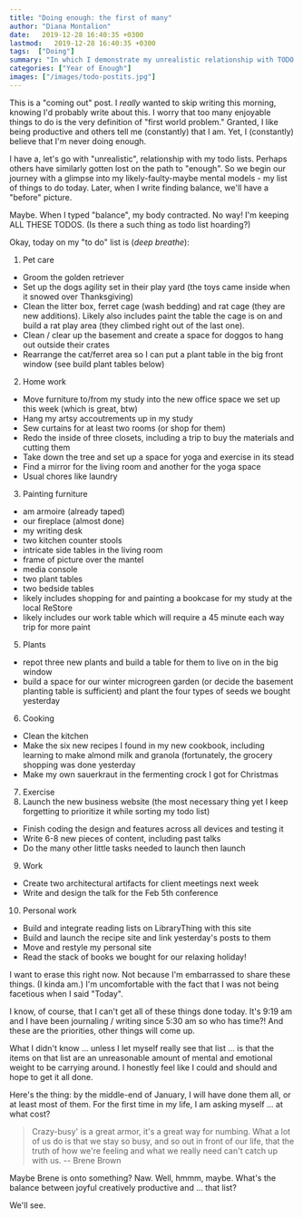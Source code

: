 ```yaml
---
title: "Doing enough: the first of many"
author: "Diana Montalion"
date:   2019-12-28 16:40:35 +0300
lastmod:   2019-12-28 16:40:35 +0300
tags:  ["Doing"]
summary: "In which I demonstrate my unrealistic relationship with TODO lists and wonder if, maybe, that relationship will change this year. Maybe."
categories: ["Year of Enough"]
images: ["/images/todo-postits.jpg"]
---
```


This is a "coming out" post. I *really* wanted to skip writing this morning, knowing I'd probably write about this. I worry that too many enjoyable things to do is the very definition of "first world problem." Granted, I like being productive and others tell me (constantly) that I am. Yet, I (constantly) believe that I'm never doing enough.

I have a, let's go with "unrealistic", relationship with my todo lists. Perhaps others have similarly gotten lost on the path to "enough". So we begin our journey with a glimpse into my likely-faulty-maybe mental models - my list of things to do today. Later, when I write finding balance, we'll have a "before" picture.

Maybe. When I typed "balance", my body contracted. No way! I'm keeping ALL THESE TODOS. (Is there a such thing as todo list hoarding?)

Okay, today on my "to do" list is (*deep breathe*):

1. Pet care
- Groom the golden retriever
- Set up the dogs agility set in their play yard (the toys came inside when it snowed over Thanksgiving)
- Clean the litter box, ferret cage (wash bedding) and rat cage (they are new additions). Likely also includes paint the table the cage is on and build a rat play area (they climbed right out of the last one).
- Clean / clear up the basement and create a space for doggos to hang out outside their crates
- Rearrange the cat/ferret area so I can put a plant table in the big front window (see build plant tables below)
2. Home work
- Move furniture to/from my study into the new office space we set up this week (which is great, btw)
- Hang my artsy accoutrements up in my study
- Sew curtains for at least two rooms (or shop for them)
- Redo the inside of three closets, including a trip to buy the materials and cutting them
- Take down the tree and set up a space for yoga and exercise in its stead
- Find a mirror for the living room and another for the yoga space
- Usual chores like laundry
3. Painting furniture
- am armoire (already taped)
- our fireplace (almost done)
- my writing desk
- two kitchen counter stools
- intricate side tables in the living room
- frame of picture over the mantel
- media console
- two plant tables
- two bedside tables
- likely includes shopping for and painting a bookcase for my study at the local ReStore
- likely includes our work table which will require a 45 minute each way trip for more paint
5. Plants
- repot three new plants and build a table for them to live on in the big window
- build a space for our winter microgreen garden (or decide the basement planting table is sufficient) and plant the four types of seeds we bought yesterday
6. Cooking
- Clean the kitchen
- Make the six new recipes I found in my new cookbook, including learning to make almond milk and granola (fortunately, the grocery shopping was done yesterday
- Make my own sauerkraut in the fermenting crock I got for Christmas
7. Exercise
8. Launch the new business website (the most necessary thing yet I keep forgetting to prioritize it while sorting my todo list)
- Finish coding the design and features across all devices and testing it
- Write 6-8 new pieces of content, including past talks
- Do the many other little tasks needed to launch then launch
9. Work
- Create two architectural artifacts for client meetings next week
- Write and design the talk for the Feb 5th conference
10. Personal work
- Build and integrate reading lists on LibraryThing with this site
- Build and launch the recipe site and link yesterday's posts to them
- Move and restyle my personal site
- Read the stack of books we bought for our relaxing holiday!

I want to erase this right now. Not because I'm embarrassed to share these things. (I kinda am.) I'm uncomfortable with the fact that I was not being facetious when I said "Today".

I know, of course, that I can't get all of these things done today. It's 9:19 am and I have been journaling / writing since 5:30 am so who has time?! And these are the priorities, other things will come up.

What I didn't know ... unless I let myself really see that list ... is that the items on that list are an unreasonable amount of mental and emotional weight to be carrying around. I honestly feel like I could and should and hope to get it all done.

Here's the thing: by the middle-end of January, I will have done them all, or at least most of them. For the first time in my life, I am asking myself ... at what cost?

>Crazy-busy' is a great armor, it's a great way for numbing. What a lot of us do is that we stay so busy, and so out in front of our life, that the truth of how we're feeling and what we really need can't catch up with us. -- Brene Brown

Maybe Brene is onto something? Naw. Well, hmmm, maybe. What's the balance between joyful creatively productive and ... that list?

We'll see.
